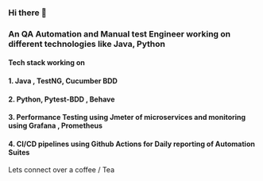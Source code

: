 ### Hi there 👋

### An QA Automation and Manual test Engineer working on different technologies like Java, Python 
#### Tech stack working on 
#### 1. Java , TestNG, Cucumber BDD
#### 2. Python, Pytest-BDD , Behave 
#### 3. Performance Testing using Jmeter of microservices and monitoring using Grafana , Prometheus 
#### 4. CI/CD pipelines using Github Actions for Daily reporting of Automation Suites


Lets connect over a coffee / Tea

<!--
**vishuhanda/vishuhanda** is a ✨ _special_ ✨ repository because its `README.md` (this file) appears on your GitHub profile.

Here are some ideas to get you started:

- 🔭 I’m currently working on ...
- 🌱 I’m currently learning ...
- 👯 I’m looking to collaborate on ...
- 🤔 I’m looking for help with ...
- 💬 Ask me about ...
- 📫 How to reach me: ...
- 😄 Pronouns: ...
- ⚡ Fun fact: ...
-->
